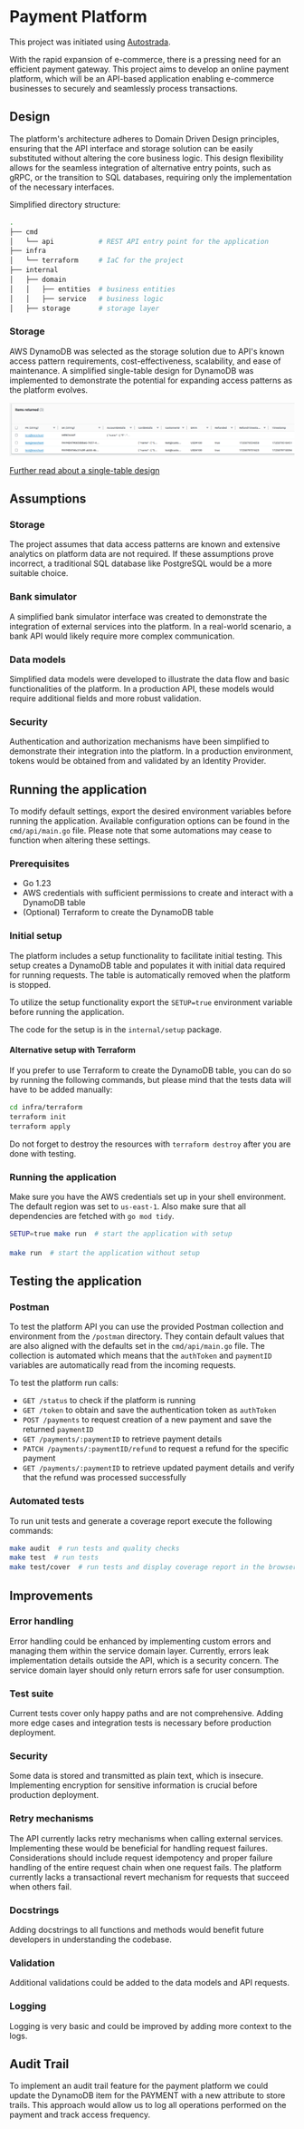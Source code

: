# Payment Platform

This project was initiated using [Autostrada](https://autostrada.dev/).

With the rapid expansion of e-commerce, there is a pressing need for an efficient payment gateway. This project aims to
develop an online payment platform, which will be an API-based application enabling e-commerce businesses to securely
and seamlessly process transactions.

## Design

The platform's architecture adheres to Domain Driven Design principles, ensuring that the API interface and storage solution can be easily substituted without altering the core business logic. This design flexibility allows for the seamless integration of alternative entry points, such as gRPC, or the transition to SQL databases, requiring only the implementation of the necessary interfaces.

Simplified directory structure:

```bash
.
├── cmd
│   └── api           # REST API entry point for the application
├── infra
│   └── terraform     # IaC for the project
├── internal
│   ├── domain
│   │   ├── entities  # business entities
│   │   ├── service   # business logic
│   ├── storage       # storage layer
```

### Storage

AWS DynamoDB was selected as the storage solution due to API's known access pattern requirements, cost-effectiveness, scalability, and ease of maintenance. A simplified single-table design for DynamoDB was implemented to demonstrate the potential for expanding access patterns as the platform evolves.

![single-table design](assets/single-table.png)

[Further read about a single-table design](https://www.alexdebrie.com/posts/dynamodb-single-table/)

## Assumptions

### Storage

The project assumes that data access patterns are known and extensive analytics on platform data are not required. If these assumptions prove incorrect, a traditional SQL database like PostgreSQL would be a more suitable choice.

### Bank simulator

A simplified bank simulator interface was created to demonstrate the integration of external services into the platform. In a real-world scenario, a bank API would likely require more complex communication.

### Data models

Simplified data models were developed to illustrate the data flow and basic functionalities of the platform. In a production API, these models would require additional fields and more robust validation.

### Security

Authentication and authorization mechanisms have been simplified to demonstrate their integration into the platform. In a production environment, tokens would be obtained from and validated by an Identity Provider.


## Running the application

To modify default settings, export the desired environment variables before running the application. Available configuration options can be found in the `cmd/api/main.go` file. Please note that some automations may cease to function when altering these settings.

### Prerequisites

- Go 1.23
- AWS credentials with sufficient permissions to create and interact with a DynamoDB table
- (Optional) Terraform to create the DynamoDB table

### Initial setup

The platform includes a setup functionality to facilitate initial testing. This setup creates a DynamoDB table and populates it with initial data required for running requests. The table is automatically removed when the platform is stopped.

To utilize the setup functionality export the `SETUP=true` environment variable before running the application.

The code for the setup is in the `internal/setup` package.

#### Alternative setup with Terraform

If you prefer to use Terraform to create the DynamoDB table, you can do so by running the following commands, but please mind that the tests data will have to be added manually:

```bash
cd infra/terraform
terraform init
terraform apply
```

Do not forget to destroy the resources with `terraform destroy` after you are done with testing.

### Running the application

Make sure you have the AWS credentials set up in your shell environment. The default region was set to `us-east-1`.
Also make sure that all dependencies are fetched with `go mod tidy`.

```bash
SETUP=true make run  # start the application with setup

make run  # start the application without setup
```


## Testing the application

### Postman

To test the platform API you can use the provided Postman collection and environment from the `/postman` directory.
They contain default values that are also aligned with the defaults set in the `cmd/api/main.go` file.
The collection is automated which means that the `authToken` and `paymentID` variables are automatically read from the incoming requests.

To test the platform run calls:

- `GET /status` to check if the platform is running
- `GET /token` to obtain and save the authentication token as `authToken`
- `POST /payments` to request creation of a new payment and save the returned `paymentID`
- `GET /payments/:paymentID` to retrieve payment details
- `PATCH /payments/:paymentID/refund` to request a refund for the specific payment
- `GET /payments/:paymentID` to retrieve updated payment details and verify that the refund was processed successfully


### Automated tests

To run unit tests and generate a coverage report execute the following commands:

```bash
make audit  # run tests and quality checks
make test  # run tests
make test/cover  # run tests and display coverage report in the browser
```

## Improvements

### Error handling

Error handling could be enhanced by implementing custom errors and managing them within the service domain layer. Currently, errors leak implementation details outside the API, which is a security concern. The service domain layer should only return errors safe for user consumption.

### Test suite

Current tests cover only happy paths and are not comprehensive. Adding more edge cases and integration tests is necessary before production deployment.

### Security

Some data is stored and transmitted as plain text, which is insecure. Implementing encryption for sensitive information is crucial before production deployment.

### Retry mechanisms

The API currently lacks retry mechanisms when calling external services. Implementing these would be beneficial for handling request failures. Considerations should include request idempotency and proper failure handling of the entire request chain when one request fails. The platform currently lacks a transactional revert mechanism for requests that succeed when others fail.

### Docstrings

Adding docstrings to all functions and methods would benefit future developers in understanding the codebase.

### Validation

Additional validations could be added to the data models and API requests.

### Logging

Logging is very basic and could be improved by adding more context to the logs.

## Audit Trail

To implement an audit trail feature for the payment platform we could update the DynamoDB item for the PAYMENT with a new attribute to store trails. This approach would allow us to log all operations performed on the payment and track access frequency.
